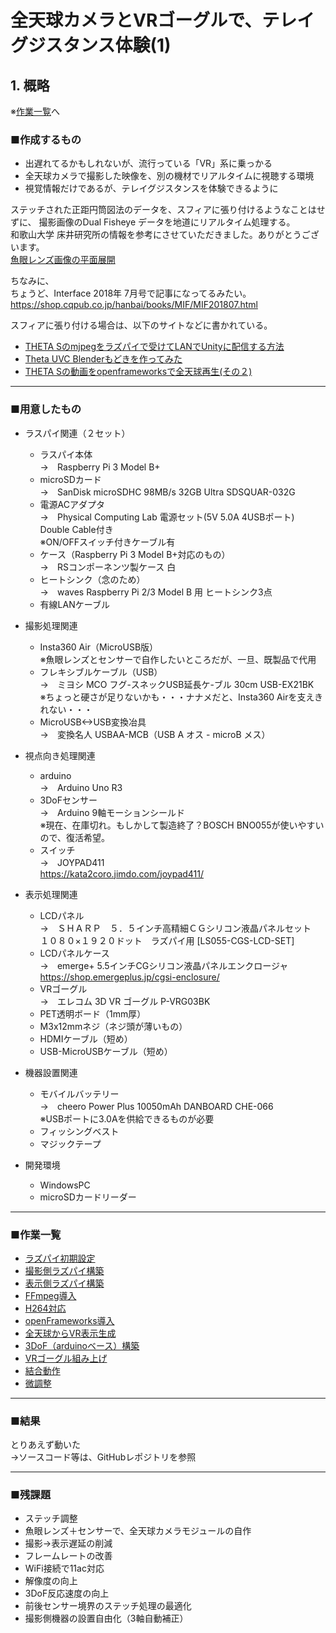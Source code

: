 # 全天球カメラとVRゴーグルで、テレイグジスタンス体験(1)

## 1. 概略

※[作業一覧](#task_list)へ  

### ■作成するもの  
* 出遅れてるかもしれないが、流行っている「VR」系に乗っかる  
* 全天球カメラで撮影した映像を、別の機材でリアルタイムに視聴する環境  
* 視覚情報だけであるが、テレイグジスタンスを体験できるように  

ステッチされた正距円筒図法のデータを、スフィアに張り付けるようなことはせずに、
撮影画像のDual Fisheye データを地道にリアルタイム処理する。  
和歌山大学 床井研究所の情報を参考にさせていただきました。ありがとうございます。  
[魚眼レンズ画像の平面展開](http://marina.sys.wakayama-u.ac.jp/~tokoi/?date=20160629)  

ちなみに、  
ちょうど、Interface 2018年 7月号で記事になってるみたい。  
<https://shop.cqpub.co.jp/hanbai/books/MIF/MIF201807.html>  

スフィアに張り付ける場合は、以下のサイトなどに書かれている。  
* [THETA Sのmjpegをラズパイで受けてLANでUnityに配信する方法](http://hammmm.hatenablog.com/entry/2016/02/04/211851)  
* [Theta UVC Blenderもどきを作ってみた](https://qiita.com/zinziroge/items/3676b4e0f7715fa60336)  
* [THETA Sの動画をopenframeworksで全天球再生(その２)](http://littlewing.hatenablog.com/entry/2015/12/08/123705)  

---  
### ■用意したもの  
* ラスパイ関連（２セット）  
    * ラスパイ本体  
    →　Raspberry Pi 3 Model B+  
    * microSDカード  
    →　SanDisk microSDHC 98MB/s 32GB Ultra SDSQUAR-032G  
    * 電源ACアダプタ  
    →　Physical Computing Lab 電源セット(5V 5.0A 4USBポート)　Double Cable付き  
    ※ON/OFFスイッチ付きケーブル有
    * ケース（Raspberry Pi 3 Model B+対応のもの）  
    →　RSコンポーネンツ製ケース 白
    * ヒートシンク（念のため）  
    →　waves Raspberry Pi 2/3 Model B 用 ヒートシンク3点  
    * 有線LANケーブル  

* 撮影処理関連  
    * Insta360 Air（MicroUSB版）  
    ※魚眼レンズとセンサーで自作したいところだが、一旦、既製品で代用  
    * フレキシブルケーブル（USB）  
    →　ミヨシ MCO フグ-スネックUSB延長ケ-ブル 30cm USB-EX21BK  
    ※ちょっと硬さが足りないかも・・・ナナメだと、Insta360 Airを支えきれない・・・
    * MicroUSB<->USB変換冶具  
    →　変換名人 USBAA-MCB（USB A オス - microB メス）

* 視点向き処理関連  
    * arduino  
    →　Arduino Uno R3
    * 3DoFセンサー  
    →　Arduino 9軸モーションシールド  
    ※現在、在庫切れ。もしかして製造終了？BOSCH BNO055が使いやすいので、復活希望。
    * スイッチ  
    →　JOYPAD411  
    <https://kata2coro.jimdo.com/joypad411/>  

* 表示処理関連  
    * LCDパネル  
    →　ＳＨＡＲＰ　５．５インチ高精細ＣＧシリコン液晶パネルセット　１０８０×１９２０ドット　ラズパイ用 [LS055-CGS-LCD-SET]  
    * LCDパネルケース  
    →　emerge+ 5.5インチCGシリコン液晶パネルエンクロージャ  
    <https://shop.emergeplus.jp/cgsi-enclosure/>  
    * VRゴーグル  
    →　エレコム 3D VR ゴーグル P-VRG03BK
    * PET透明ボード（1mm厚）
    * M3x12mmネジ（ネジ頭が薄いもの）
    * HDMIケーブル（短め）  
    * USB-MicroUSBケーブル（短め）  

* 機器設置関連  
    * モバイルバッテリー  
    →　cheero Power Plus 10050mAh DANBOARD CHE-066  
    ※USBポートに3.0Aを供給できるものが必要  
    * フィッシングベスト  
    * マジックテープ

* 開発環境
    * WindowsPC  
    * microSDカードリーダー  

---

<a name="task_list"></a>
### ■作業一覧  
* [ラズパイ初期設定](./raspberry_init.md)
* [撮影側ラズパイ構築](./sender.md)  
* [表示側ラズパイ構築](./receiver.md)  
* [FFmpeg導入](./ffmpeg.md)  
* [H264対応](./h264.md)  
* [openFrameworks導入](./openframeworks.md)  
* [全天球からVR表示生成](./vr360.md)  
* [3DoF（arduinoベース）構築](./3dof.md)  
* [VRゴーグル組み上げ](./goggles.md)  
* [結合動作](./complete.md)  
* [微調整](./calibration.md)  

---

### ■結果  
とりあえず動いた  
→ソースコード等は、GitHubレポジトリを参照

---

### ■残課題  
* ステッチ調整  
* 魚眼レンズ＋センサーで、全天球カメラモジュールの自作  
* 撮影→表示遅延の削減  
* フレームレートの改善  
* WiFi接続で11ac対応  
* 解像度の向上  
* 3DoF反応速度の向上  
* 前後センサー境界のステッチ処理の最適化  
* 撮影側機器の設置自由化（3軸自動補正）  

